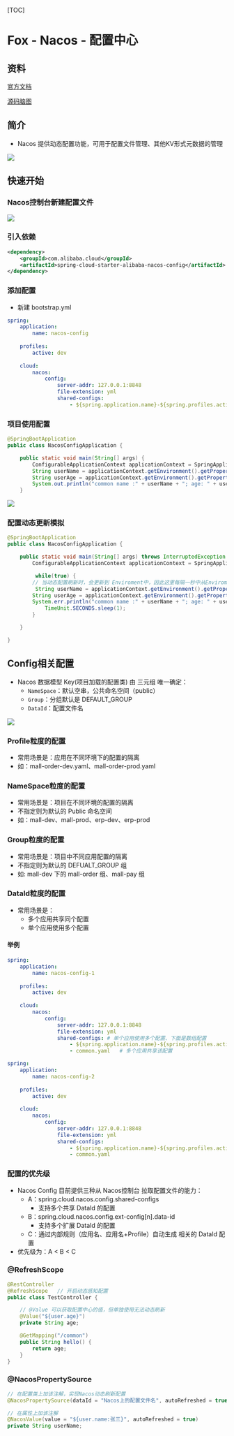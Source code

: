 [TOC]

# Fox - Nacos - 配置中心

## 资料

[官方文档](https://github.com/alibaba/spring-cloud-alibaba/wiki/Nacos-config)

[源码脑图](processon.com/view/link/603f3d2fe401fd641adb51f1)

## 简介

- Nacos 提供动态配置功能，可用于配置文件管理、其他KV形式元数据的管理

![](https://note.youdao.com/yws/public/resource/9bf648ba1e0f8dcc4a247c676ea2e72b/xmlnote/71CAA103D4764215A1A4347F61C72F9A/12925)

## 快速开始

### Nacos控制台新建配置文件

![](https://agefades-note.oss-cn-beijing.aliyuncs.com/1621564682938.png)

### 引入依赖

```xml
<dependency>
    <groupId>com.alibaba.cloud</groupId>
    <artifactId>spring-cloud-starter-alibaba-nacos-config</artifactId>
</dependency>
```

### 添加配置

- 新建 bootstrap.yml

```yaml
spring:
	application:
		name: nacos-config
		
	profiles:
		active: dev
		
	cloud:
		nacos:
			config:
				server-addr: 127.0.0.1:8848
				file-extension: yml
				shared-configs:
					- ${spring.application.name}-${spring.profiles.active}.${spring.cloud.nacos.config.file-extension}
```

### 项目使用配置

```java
@SpringBootApplication
public class NacosConfigApplication {

    public static void main(String[] args) {
        ConfigurableApplicationContext applicationContext = SpringApplication.run(NacosConfigApplication.class, args);
        String userName = applicationContext.getEnvironment().getProperty("user.name");
        String userAge = applicationContext.getEnvironment().getProperty("user.age");
        System.out.println("common name :" + userName + "; age: " + userAge);
    }
```

![](https://note.youdao.com/yws/public/resource/9bf648ba1e0f8dcc4a247c676ea2e72b/xmlnote/7D478250BFE64BFA98730C3F82A7E82A/12926)

### 配置动态更新模拟

```java
@SpringBootApplication
public class NacosConfigApplication {

    public static void main(String[] args) throws InterruptedException {
        ConfigurableApplicationContext applicationContext = SpringApplication.run(NacosConfigApplication.class, args);

         while(true) {
        // 当动态配置刷新时，会更新到 Enviroment中，因此这里每隔一秒中从Enviroment中获取配置
         String userName = applicationContext.getEnvironment().getProperty("common.name");
        String userAge = applicationContext.getEnvironment().getProperty("common.age");
        System.err.println("common name :" + userName + "; age: " + userAge);
            TimeUnit.SECONDS.sleep(1);
        }

    }

}
```

## Config相关配置

- Nacos 数据模型 Key(项目加载的配置类) 由 三元组 唯一确定：
  - `NameSpace`：默认空串，公共命名空间（public）
  - `Group`：分组默认是 DEFAULT_GROUP
  - `DataId`：配置文件名

![](https://note.youdao.com/yws/public/resource/9bf648ba1e0f8dcc4a247c676ea2e72b/xmlnote/63A9D63FE516457781E71F5FACE8A396/14992)

### Profile粒度的配置

- 常用场景是：应用在不同环境下的配置的隔离
- 如：mall-order-dev.yaml、mall-order-prod.yaml

### NameSpace粒度的配置

- 常用场景是：项目在不同环境的配置的隔离
- 不指定则为默认的 Public 命名空间
- 如：mall-dev、mall-prod、erp-dev、erp-prod

### Group粒度的配置

- 常用场景是：项目中不同应用配置的隔离
- 不指定则为默认的 DEFUALT_GROUP  组
- 如: mall-dev 下的 mall-order 组、mall-pay 组

### DataId粒度的配置

- 常用场景是：
  - 多个应用共享同个配置
  - 单个应用使用多个配置

#### 举例

```yaml
spring:
	application:
		name: nacos-config-1
		
	profiles:
		active: dev
		
	cloud:
		nacos:
			config:
				server-addr: 127.0.0.1:8848
				file-extension: yml
				shared-configs:	# 单个应用使用多个配置、下面是数组配置
					- ${spring.application.name}-${spring.profiles.active}.${spring.cloud.nacos.config.file-extension}
					- common.yaml	# 多个应用共享该配置
```

```yaml
spring:
	application:
		name: nacos-config-2
		
	profiles:
		active: dev
		
	cloud:
		nacos:
			config:
				server-addr: 127.0.0.1:8848
				file-extension: yml
				shared-configs:
					- ${spring.application.name}-${spring.profiles.active}.${spring.cloud.nacos.config.file-extension}
					- common.yaml
```

### 配置的优先级

- Nacos Config 目前提供三种从 Nacos控制台 拉取配置文件的能力：
  - A：spring.cloud.nacos.config.shared-configs
    - 支持多个共享 DataId 的配置
  - B：spring.cloud.nacos.config.ext-config[n].data-id
    - 支持多个扩展 DataId 的配置
  - C：通过内部规则（应用名、应用名+Profile）自动生成 相关的 DataId 配置
- 优先级为：A < B < C

### @RefreshScope

```java
@RestController
@RefreshScope	// 开启动态感知配置
public class TestController {

  	// @Value 可以获取配置中心的值，但单独使用无法动态刷新
    @Value("${user.age}")
    private String age;

    @GetMapping("/common")
    public String hello() {
        return age;
    }
}
```

### @NacosPropertySource

```java
// 在配置类上加该注解，实现Nacos动态刷新配置
@NacosPropertySource(dataId = "Nacos上的配置文件名", autoRefreshed = true)
```

```java
// 在属性上加该注解
@NacosValue(value = "${user.name:张三}", autoRefreshed = true)
private String userName;
```

